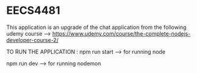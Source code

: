 # EECS4481


This application is an upgrade of the chat application from the following udemy course --> https://www.udemy.com/course/the-complete-nodejs-developer-course-2/

TO RUN THE APPLICATION :
  npm run start --> for running node 
  
  npm run dev --> for running nodemon
